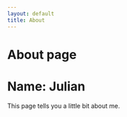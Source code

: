 ```yaml
---
layout: default
title: About
---
```


# About page
# Name: Julian

This page tells you a little bit about me.